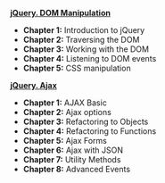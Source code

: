 [<b>jQuery. DOM Manipulation</b>](./jquery1.html)

- **Chapter 1:** Introduction to jQuery
- **Chapter 2:** Traversing the DOM
- **Chapter 3:** Working with the DOM
- **Chapter 4:** Listening to DOM events
- **Chapter 5:** CSS manipulation

[<b>jQuery. Ajax</b>](./jquery2.html)

- **Chapter 1:** AJAX Basic
- **Chapter 2:** Ajax options
- **Chapter 3:** Refactoring to Objects
- **Chapter 4:** Refactoring to Functions
- **Chapter 5:** Ajax Forms
- **Chapter 6:** Ajax with JSON
- **Chapter 7:** Utility Methods
- **Chapter 8:** Advanced Events
